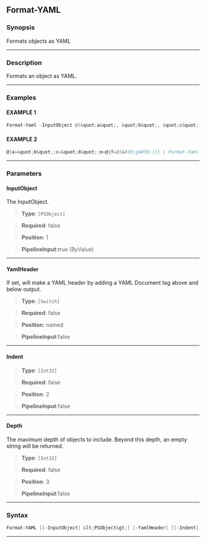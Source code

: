 
Format-YAML
-----------
### Synopsis
Formats objects as YAML

---
### Description

Formats an object as YAML.

---
### Examples
#### EXAMPLE 1
```PowerShell
Format-Yaml -InputObject @(&quot;a&quot;, &quot;b&quot;, &quot;c&quot;)
```

#### EXAMPLE 2
```PowerShell
@{a=&quot;b&quot;;c=&quot;d&quot;;e=@{f=@(&#39;g&#39;)}} | Format-Yaml
```

---
### Parameters
#### **InputObject**

The InputObject.



> **Type**: ```[PSObject]```

> **Required**: false

> **Position**: 1

> **PipelineInput**:true (ByValue)



---
#### **YamlHeader**

If set, will make a YAML header by adding a YAML Document tag above and below output.



> **Type**: ```[Switch]```

> **Required**: false

> **Position**: named

> **PipelineInput**:false



---
#### **Indent**

> **Type**: ```[Int32]```

> **Required**: false

> **Position**: 2

> **PipelineInput**:false



---
#### **Depth**

The maximum depth of objects to include.
Beyond this depth, an empty string will be returned.



> **Type**: ```[Int32]```

> **Required**: false

> **Position**: 3

> **PipelineInput**:false



---
### Syntax
```PowerShell
Format-YAML [[-InputObject] &lt;PSObject&gt;] [-YamlHeader] [[-Indent] &lt;Int32&gt;] [[-Depth] &lt;Int32&gt;] [&lt;CommonParameters&gt;]
```
---


